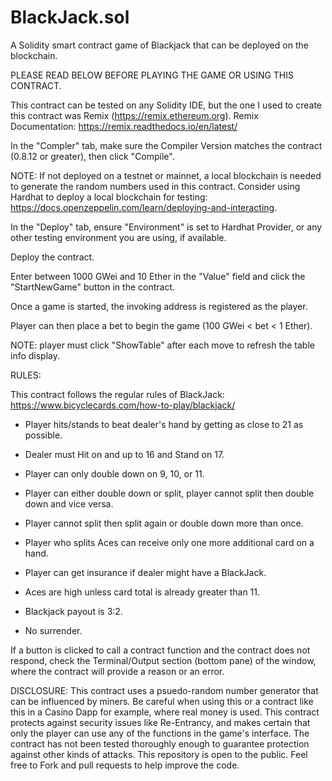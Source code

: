# BlackJack.sol

A Solidity smart contract game of Blackjack that can be deployed on the blockchain.

PLEASE READ BELOW BEFORE PLAYING THE GAME OR USING THIS CONTRACT.

This contract can be tested on any Solidity IDE, but the one I used to create this contract was Remix (https://remix.ethereum.org). Remix Documentation: https://remix.readthedocs.io/en/latest/

In the "Compler" tab, make sure the Compiler Version matches the contract (0.8.12 or greater), then click "Compile".

NOTE: If not deployed on a testnet or mainnet, a local blockchain is needed to generate the random numbers used in this contract. Consider using Hardhat to deploy a local blockchain for testing: https://docs.openzeppelin.com/learn/deploying-and-interacting.

In the "Deploy" tab, ensure "Environment" is set to Hardhat Provider, or any other testing environment you are using, if available.

Deploy the contract.

Enter between 1000 GWei and 10 Ether in the "Value" field and click the "StartNewGame" button in the contract.

Once a game is started, the invoking address is registered as the player.

Player can then place a bet to begin the game (100 GWei < bet < 1 Ether).

NOTE: player must click "ShowTable" after each move to refresh the table info display.


RULES:

This contract follows the regular rules of BlackJack: https://www.bicyclecards.com/how-to-play/blackjack/

  * Player hits/stands to beat dealer's hand by getting as close to 21 as possible.

  * Dealer must Hit on and up to 16 and Stand on 17.
  
  * Player can only double down on 9, 10, or 11.

  * Player can either double down or split, player cannot split then double down and vice versa.

  * Player cannot split then split again or double down more than once.

  * Player who splits Aces can receive only one more additional card on a hand.

  * Player can get insurance if dealer might have a BlackJack.

  * Aces are high unless card total is already greater than 11.

  * Blackjack payout is 3:2.

  * No surrender.

If a button is clicked to call a contract function and the contract does not respond, check the Terminal/Output section (bottom pane) of the window, where the contract will provide a reason or an error.

DISCLOSURE: This contract uses a psuedo-random number generator that can be influenced by miners. Be careful when using this or a contract like this in a Casino Dapp for example, where real money is used. This contract protects against security issues like Re-Entrancy, and makes certain that only the player can use any of the functions in the game's interface. The contract has not been tested thoroughly enough to guarantee protection against other kinds of attacks. This repository is open to the public. Feel free to Fork and pull requests to help improve the code.

